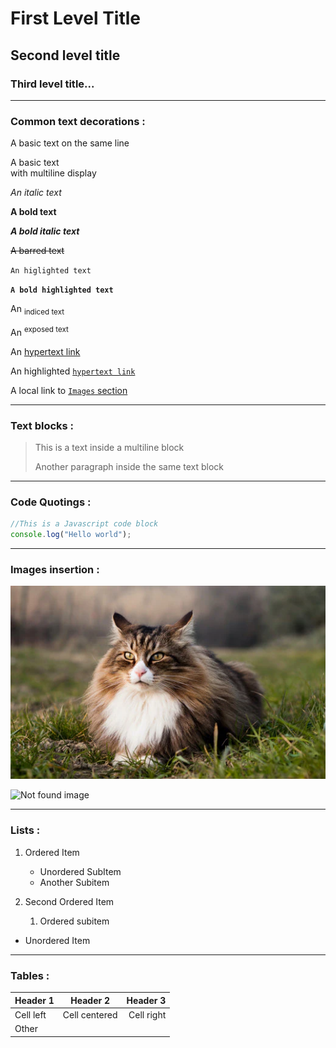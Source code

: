 # First Level Title

## Second level title

### Third level title...

---

### Common text decorations :

A basic text
on the same line

A basic text  
with multiline display

_An italic text_

**A bold text**

***A bold italic text***

~~A barred text~~

`An higlighted text`

**`A bold highlighted text`**

An <sub>indiced text</sub>

An <sup>exposed text</sup>

An [hypertext link](https://www.google.com)

An highlighted [`hypertext link`](https://www.google.com)

A local link to [`Images` section](#images-insertion)

---

### Text blocks :

>This is a text inside a multiline block
>
>Another paragraph inside the same text block

---

### Code Quotings :

```javascript
//This is a Javascript code block
console.log("Hello world");
```

---

### Images insertion :

![Cat image](./image.webp)

![Not found image](./not_found.jpeg)

---

### Lists :

1. Ordered Item

   * Unordered SubItem
   * Another Subitem

2. Second Ordered Item

   1. Ordered subitem

- Unordered Item

---

### Tables :

|Header 1 |Header 2      |Header 3  |
|:---     |:---:         |---:      |
|Cell left|Cell centered |Cell right|
|Other    |              |          |